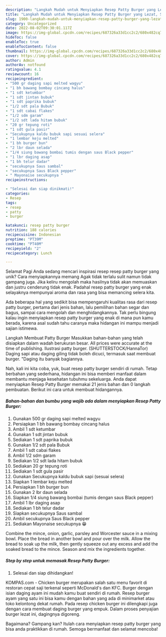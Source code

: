 ```yaml
---
description: "Langkah Mudah untuk Menyiapkan Resep Patty Burger yang Lezat, Sempurna"
title: "Langkah Mudah untuk Menyiapkan Resep Patty Burger yang Lezat, Sempurna"
slug: 1900-langkah-mudah-untuk-menyiapkan-resep-patty-burger-yang-lezat-sempurna
category: Uncategorized
date: 2022-08-02T09:30:01.117Z
image: https://img-global.cpcdn.com/recipes/687326a33d1cc2c2/680x482cq70/resep-patty-burger-foto-resep-utama.jpg
hideToc: false
enableToc: true
enableTocContent: false
thumbnail: https://img-global.cpcdn.com/recipes/687326a33d1cc2c2/680x482cq70/resep-patty-burger-foto-resep-utama.jpg
cover: https://img-global.cpcdn.com/recipes/687326a33d1cc2c2/680x482cq70/resep-patty-burger-foto-resep-utama.jpg
author: Admin
authorAv: notfound
ratingvalue: 4.1
reviewcount: 16
recipeingredient:
- "500 gr daging sapi melted wagyu"
- "1 bh bawang bombay cincang halus"
- "1 sdt ketumbar"
- "1 sdt jintan bubuk"
- "1 sdt paprika bubuk"
- "1/2 sdt pala Bubuk"
- "1 sdt cabai flakes"
- "1/2 sdm garam"
- "1/2 sdt lada hitam bubuk"
- "20 gr tepung roti"
- "1 sdt gula pasir"
- "Secukupnya kaldu bubuk sapi sesuai selera"
- "1 lembar keju melted"
- "1 bh burger bun"
- "2 lbr daun selada"
- "1/4 siung bawang bombai tumis dengan saus Black pepper"
- "1 lbr daging asap"
- "1 bh telur dadar"
- "secukupnya Saus sambal"
- "secukupnya Saus Black pepper"
- " Mayonaise secukupnya "
recipeinstructions:

- "Selesai dan siap dinikmati!"
categories:
- Resep
tags:
- resep
- patty
- burger

katakunci: resep patty burger 
nutrition: 188 calories
recipecuisine: Indonesian
preptime: "PT39M"
cooktime: "PT40M"
recipeyield: "2"
recipecategory: Lunch

---
```



Selamat Pagi Anda sedang mencari inspirasi resep resep patty burger yang unik? Cara menyiapkannya memang Agak tidak terlalu sulit namun tidak gampang juga. Jika keliru mengolah maka hasilnya tidak akan memuaskan dan justru cenderung tidak enak. Padahal resep patty burger yang enak selayaknya mempunyai aroma dan rasa yang bisa memancing selera kita.


Ada beberapa hal yang sedikit bisa mempengaruhi kualitas rasa dari resep patty burger, pertama dari jenis bahan, lalu pemilihan bahan segar dan bagus, sampai cara mengolah dan menghidangkannya. Tak perlu bingung kalau ingin menyiapkan resep patty burger yang enak di mana pun kamu berada, karena asal sudah tahu caranya maka hidangan ini mampu menjadi sajian istimewa.

Langkah Membuat Patty Burger Masukkan bahan-bahan yang telah disiapkan dalam wadah berukuran besar. All prices were accurate at the time of publishing. Ilustrasi patty burger. (SHUTTERSTOCK/HannaTor) Daging sapi atau daging giling tidak boleh dicuci, termasuk saat membuat burger. &#34;Daging itu banyak bagiannya.


Nah, kali ini kita coba, yuk, buat resep patty burger sendiri di rumah. Tetap berbahan yang sederhana, hidangan ini bisa memberi manfaat dalam membantu menjaga kesehatan tubuhmu sekeluarga. Anda dapat menyiapkan Resep Patty Burger memakai 21 jenis bahan dan 0 langkah pembuatan. Berikut ini cara untuk membuat hidangannya.

<!--inarticleads1-->

##### Bahan-bahan dan bumbu yang wajib ada dalam menyiapkan Resep Patty Burger:

1. Gunakan 500 gr daging sapi melted wagyu
1. Persiapkan 1 bh bawang bombay cincang halus
1. Ambil 1 sdt ketumbar
1. Gunakan 1 sdt jintan bubuk
1. Sediakan 1 sdt paprika bubuk
1. Gunakan 1/2 sdt pala Bubuk
1. Ambil 1 sdt cabai flakes
1. Ambil 1/2 sdm garam
1. Sediakan 1/2 sdt lada hitam bubuk
1. Sediakan 20 gr tepung roti
1. Sediakan 1 sdt gula pasir
1. Gunakan Secukupnya kaldu bubuk sapi (sesuai selera)
1. Siapkan 1 lembar keju melted
1. Persiapkan 1 bh burger bun
1. Gunakan 2 lbr daun selada
1. Siapkan 1/4 siung bawang bombai (tumis dengan saus Black pepper)
1. Ambil 1 lbr daging asap
1. Sediakan 1 bh telur dadar
1. Siapkan secukupnya Saus sambal
1. Ambil secukupnya Saus Black pepper
1. Sediakan  Mayonaise secukupnya 😁


Combine the mince, onion, garlic, parsley and Worcester sauce in a mixing bowl. Place the bread in another bowl and pour over the milk. Allow the bread to soak up the milk, then gently squeeze out any excess and add the soaked bread to the mince. Season and mix the ingredients together. 

<!--inarticleads2-->

##### Step by step untuk memasak Resep Patty Burger:


1. Selesai dan siap dihidangkan!

KOMPAS.com - Chicken burger merupakan salah satu menu favorit di restoran cepat saji terkenal seperti McDonald&#39;s dan KFC. Burger dengan isian daging ayam ini mudah kamu buat sendiri di rumah. Resep burger ayam yang satu ini bisa kamu dengan bahan yang ada di minimarket atau toko kelontong dekat rumah. Pada resep chicken burger ini dilengkapi juga dengan cara membuat daging burger yang empuk. Dalam proses penyajian burger lezat ini, dagingnya digoreng. 

Bagaimana? Gampang kan? Itulah cara menyiapkan resep patty burger yang bisa anda praktikkan di rumah. Semoga bermanfaat dan selamat mencoba!
